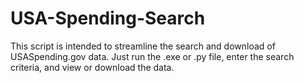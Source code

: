 # USA-Spending-Search

This script is intended to streamline the search and download of USASpending.gov data. 
Just run the .exe or .py file, enter the search criteria, and view or download the data. 
